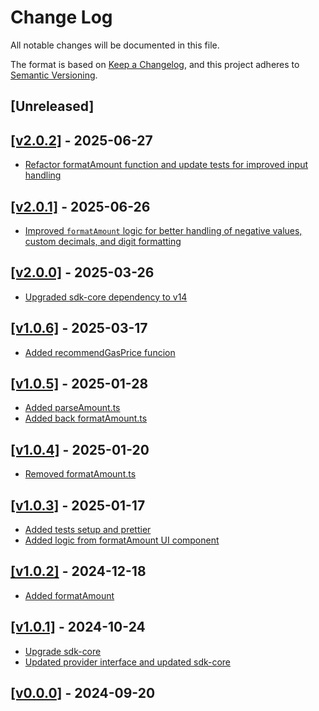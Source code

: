 # Change Log

All notable changes will be documented in this file.

The format is based on [Keep a Changelog](https://keepachangelog.com/en/1.0.0/),
and this project adheres to [Semantic Versioning](https://semver.org/spec/v2.0.0.html).

## [Unreleased]

## [[v2.0.2]](https://github.com/TerraDharitri/mx-sdk-dapp-utils/pull/21) - 2025-06-27

- [Refactor formatAmount function and update tests for improved input handling](https://github.com/TerraDharitri/mx-sdk-dapp-utils/pull/20)

## [[v2.0.1]](https://github.com/TerraDharitri/mx-sdk-dapp-utils/pull/19) - 2025-06-26

- [Improved `formatAmount` logic for better handling of negative values, custom decimals, and digit formatting](https://github.com/TerraDharitri/mx-sdk-dapp-utils/pull/18)

## [[v2.0.0]](https://github.com/TerraDharitri/mx-sdk-dapp-utils/pull/17) - 2025-03-26

- [Upgraded sdk-core dependency to v14](https://github.com/TerraDharitri/mx-sdk-dapp-utils/pull/16)

## [[v1.0.6]](https://github.com/TerraDharitri/mx-sdk-dapp-utils/pull/15) - 2025-03-17

- [Added recommendGasPrice funcion](https://github.com/TerraDharitri/mx-sdk-dapp-utils/pull/14)

## [[v1.0.5]](https://github.com/TerraDharitri/mx-sdk-dapp-utils/pull/12) - 2025-01-28

- [Added parseAmount.ts](https://github.com/TerraDharitri/mx-sdk-dapp-utils/pull/13)
- [Added back formatAmount.ts](https://github.com/TerraDharitri/mx-sdk-dapp-utils/pull/12)

## [[v1.0.4]](https://github.com/TerraDharitri/mx-sdk-dapp-utils/pull/11) - 2025-01-20

- [Removed formatAmount.ts](https://github.com/TerraDharitri/mx-sdk-dapp-utils/pull/10)

## [[v1.0.3]](https://github.com/TerraDharitri/mx-sdk-dapp-utils/pull/9) - 2025-01-17

- [Added tests setup and prettier](https://github.com/TerraDharitri/mx-sdk-dapp-utils/pull/8)
- [Added logic from formatAmount UI component](https://github.com/TerraDharitri/mx-sdk-dapp-utils/pull/7)

## [[v1.0.2]](https://github.com/TerraDharitri/mx-sdk-dapp-utils/pull/6) - 2024-12-18

- [Added formatAmount](https://github.com/TerraDharitri/mx-sdk-dapp-utils/pull/5)

## [[v1.0.1]](https://github.com/TerraDharitri/mx-sdk-dapp-utils/pull/4) - 2024-10-24

- [Upgrade sdk-core](https://github.com/TerraDharitri/mx-sdk-dapp-utils/pull/4)
- [Updated provider interface and updated sdk-core](https://github.com/TerraDharitri/mx-sdk-dapp-utils/pull/3)

## [[v0.0.0]](https://github.com/TerraDharitri/mx-sdk-dapp-utils/pull/2) - 2024-09-20
